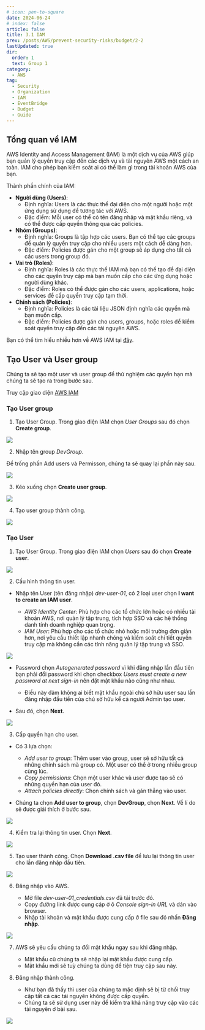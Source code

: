 ```yaml
---
# icon: pen-to-square
date: 2024-06-24
# index: false
article: false
title: 3.1 IAM
prev: /posts/AWS/prevent-security-risks/budget/2-2
lastUpdated: true
dir:
  order: 1
  text: Group 1
category:
  - AWS
tag:
  - Security
  - Organization
  - IAM
  - EventBridge
  - Budget
  - Guide
---
```


## Tổng quan về IAM

AWS Identity and Access Management (IAM) là một dịch vụ của AWS giúp bạn quản lý quyền truy cập đến các dịch vụ và tài nguyên AWS một cách an toàn. IAM cho phép bạn kiểm soát ai có thể làm gì trong tài khoản AWS của bạn.

Thành phần chính của IAM:

- **Người dùng (Users)**:
  - Định nghĩa: Users là các thực thể đại diện cho một người hoặc một ứng dụng sử dụng để tương tác với AWS.
  - Đặc điểm: Mỗi user có thể có tên đăng nhập và mật khẩu riêng, và có thể được cấp quyền thông qua các policies.
- **Nhóm (Groups)**:
  - Định nghĩa: Groups là tập hợp các users. Bạn có thể tạo các groups để quản lý quyền truy cập cho nhiều users một cách dễ dàng hơn.
  - Đặc điểm: Policies được gán cho một group sẽ áp dụng cho tất cả các users trong group đó.
- **Vai trò (Roles)**:
  - Định nghĩa: Roles là các thực thể IAM mà bạn có thể tạo để đại diện cho các quyền truy cập mà bạn muốn cấp cho các ứng dụng hoặc người dùng khác.
  - Đặc điểm: Roles có thể được gán cho các users, applications, hoặc services để cấp quyền truy cập tạm thời.
- **Chính sách (Policies)**:
  - Định nghĩa: Policies là các tài liệu JSON định nghĩa các quyền mà bạn muốn cấp.
  - Đặc điểm: Policies được gán cho users, groups, hoặc roles để kiểm soát quyền truy cập đến các tài nguyên AWS.

Bạn có thể tìm hiểu nhiều hơn về AWS IAM tại [đây](https://docs.aws.amazon.com/IAM/latest/UserGuide/introduction.html).

## Tạo User và User group

Chúng ta sẽ tạo một user và user group để thử nghiệm các quyền hạn mà chúng ta sẽ tạo ra trong bước sau.

Truy cập giao diện [AWS IAM](https://console.aws.amazon.com/iam)

### Tạo User group

1. Tạo User Group. Trong giao điện IAM chọn _User Groups_ sau đó chọn **Create group**.

![](/storage/prevent-security-risks/iam-1_1.png)

2. Nhập tên group _DevGroup_.

Để trống phần Add users và Permisson, chúng ta sẽ quay lại phần này sau.

![](/storage/prevent-security-risks/iam-1_2.png)

3. Kéo xuống chọn **Create user group**.

![](/storage/prevent-security-risks/iam-1_3.png)

4. Tạo user group thành công.

![](/storage/prevent-security-risks/iam-1_4.png)

### Tạo User

1. Tạo User Group. Trong giao điện IAM chọn _Users_ sau đó chọn **Create user**.

![](/storage/prevent-security-risks/iam-1_5.png)

2. Cấu hình thông tin user.

- Nhập tên User (tên đăng nhập) _dev-user-01_, có 2 loại user chọn **I want to create an IAM user**.

  - _AWS Identity Center_: Phù hợp cho các tổ chức lớn hoặc có nhiều tài khoản AWS, nơi quản lý tập trung, tích hợp SSO và các hệ thống danh tính doanh nghiệp quan trọng.
  - _IAM User_: Phù hợp cho các tổ chức nhỏ hoặc môi trường đơn giản hơn, nơi yêu cầu thiết lập nhanh chóng và kiểm soát chi tiết quyền truy cập mà không cần các tính năng quản lý tập trung và SSO.

![](/storage/prevent-security-risks/iam-1_6.png)

- Password chọn _Autogenerated password_ vì khi đăng nhập lần đầu tiên bạn phải đổi password khi chọn checkbox _Users must create a new password at next sign-in_ nên đặt mật khẩu nào cũng như nhau.

  - Điều này đảm không ai biết mật khẩu ngoài chủ sở hữu user sau lần đăng nhập đầu tiền của chủ sở hữu kể cả người Admin tạo user.

- Sau đó, chọn **Next**.

![](/storage/prevent-security-risks/iam-1_7.png)

3. Cấp quyền hạn cho user.

- Có 3 lựa chọn:

  - _Add user to group_: Thêm user vào group, user sẽ sở hữu tất cả những chính sách mà group có. Một user có thể ở trong nhiều group cùng lúc.
  - _Copy permissions_: Chọn một user khác và user được tạo sẽ có những quyền hạn của user đó.
  - _Attach policies directly_: Chọn chính sách và gán thẳng vào user.

- Chúng ta chọn **Add user to group**, chọn **DevGroup**, chọn **Next**. Về lí do sẽ được giải thích ở bước sau.

![](/storage/prevent-security-risks/iam-1_8.png)

4. Kiểm tra lại thông tin user. Chọn **Next**.

![](/storage/prevent-security-risks/iam-1_9.png)

5. Tạo user thành công. Chọn **Download .csv file** để lưu lại thông tin user cho lần đăng nhập đầu tiên.

![](/storage/prevent-security-risks/iam-1_10.png)

6. Đăng nhập vào AWS.

   - Mở file _dev-user-01_credentials.csv_ đã tải trước đó.
   - Copy đường link được cung cáp ở ô _Console sign-in URL_ và dán vào browser.
   - Nhập tài khoản và mật khẩu được cung cấp ở file sau đó nhấn **Đăng nhập**.

![](/storage/prevent-security-risks/iam-1_11.png)

7. AWS sẽ yêu cầu chúng ta đổi mật khẩu ngay sau khi đăng nhập.

   - Mật khẩu cũ chúng ta sẽ nhập lại mật khẩu được cung cấp.
   - Mật khẩu mới sẽ tuỳ chúng ta dùng để tiện truy cập sau này.

8. Đăng nhập thành công.

   - Như bạn đã thấy thì user của chúng ta mặc định sẽ bị từ chối truy cập tất cả các tải nguyên không được cấp quyền.
   - Chúng ta sẽ sử dụng user này để kiểm tra khả năng truy cập vào các tài nguyên ở bài sau.

![](/storage/prevent-security-risks/iam-1_13.png)
